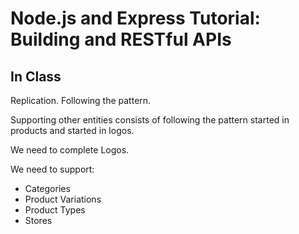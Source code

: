 # Node.js and Express Tutorial: Building and RESTful APIs

## In Class

Replication. Following the pattern.

Supporting other entities consists of following the pattern started in products and started in logos.

We need to complete Logos.

We need to support:

- Categories
- Product Variations
- Product Types
- Stores
